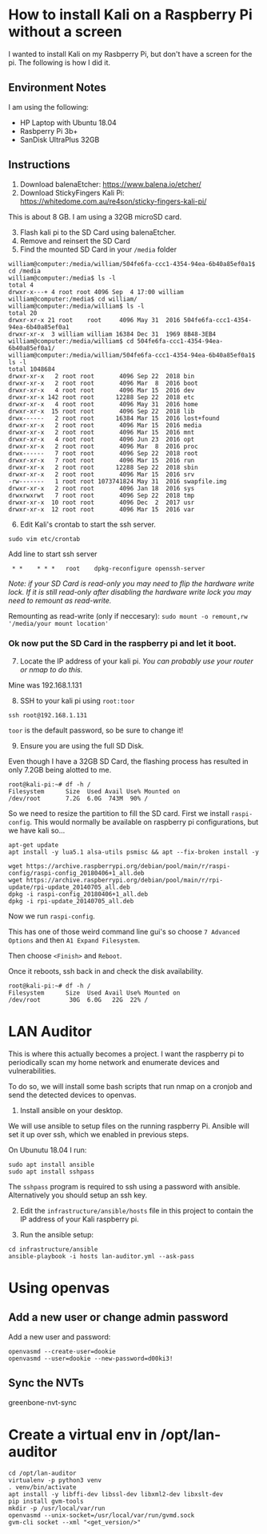 # How to install Kali on a Raspberry Pi without a screen
I wanted to install Kali on my Rasbperry Pi, but don't have a screen for the pi.
The following is how I did it.

## Environment Notes
I am using the following:
* HP Laptop with Ubuntu 18.04
* Rasbperry Pi 3b+
* SanDisk UltraPlus 32GB

## Instructions
1. Download balenaEtcher: https://www.balena.io/etcher/
2. Download StickyFingers Kali Pi: https://whitedome.com.au/re4son/sticky-fingers-kali-pi/

This is about 8 GB.  I am using a 32GB microSD card.

3. Flash kali pi to the SD Card using balenaEtcher.
4. Remove and reinsert the SD Card
5. Find the mounted SD Card in your `/media` folder

```
william@computer:/media/william/504fe6fa-ccc1-4354-94ea-6b40a85ef0a1$ cd /media
william@computer:/media$ ls -l
total 4
drwxr-x---+ 4 root root 4096 Sep  4 17:00 william
william@computer:/media$ cd william/
william@computer:/media/william$ ls -l
total 20
drwxr-xr-x 21 root    root     4096 May 31  2016 504fe6fa-ccc1-4354-94ea-6b40a85ef0a1
drwxr-xr-x  3 william william 16384 Dec 31  1969 8B48-3EB4
william@computer:/media/william$ cd 504fe6fa-ccc1-4354-94ea-6b40a85ef0a1/
william@computer:/media/william/504fe6fa-ccc1-4354-94ea-6b40a85ef0a1$ ls -l
total 1048684
drwxr-xr-x   2 root root       4096 Sep 22  2018 bin
drwxr-xr-x   2 root root       4096 Mar  8  2016 boot
drwxr-xr-x   4 root root       4096 Mar 15  2016 dev
drwxr-xr-x 142 root root      12288 Sep 22  2018 etc
drwxr-xr-x   4 root root       4096 May 31  2016 home
drwxr-xr-x  15 root root       4096 Sep 22  2018 lib
drwx------   2 root root      16384 Mar 15  2016 lost+found
drwxr-xr-x   2 root root       4096 Mar 15  2016 media
drwxr-xr-x   2 root root       4096 Mar 15  2016 mnt
drwxr-xr-x   4 root root       4096 Jun 23  2016 opt
drwxr-xr-x   2 root root       4096 Mar  8  2016 proc
drwx------   7 root root       4096 Sep 22  2018 root
drwxr-xr-x   7 root root       4096 Mar 15  2016 run
drwxr-xr-x   2 root root      12288 Sep 22  2018 sbin
drwxr-xr-x   2 root root       4096 Mar 15  2016 srv
-rw-------   1 root root 1073741824 May 31  2016 swapfile.img
drwxr-xr-x   2 root root       4096 Jan 18  2016 sys
drwxrwxrwt   7 root root       4096 Sep 22  2018 tmp
drwxr-xr-x  10 root root       4096 Dec  2  2017 usr
drwxr-xr-x  12 root root       4096 Mar 15  2016 var
```

6. Edit Kali's crontab to start the ssh server.

```
sudo vim etc/crontab
```

Add line to start ssh server

```
 * *    * * *   root    dpkg-reconfigure openssh-server
```

*Note: if your SD Card is read-only you may need to flip the hardware write
lock.  If it is still read-only after disabling the hardware write lock you
may need to remount as read-write.*

Remounting as read-write (only if neccesary):
`sudo mount -o remount,rw '/media/your mount location'`


### Ok now put the SD Card in the raspberry pi and let it boot.

7. Locate the IP address of your kali pi.  *You can probably use your router
or nmap to do this.*

Mine was 192.168.1.131

8. SSH to your kali pi using `root:toor`

`ssh root@192.168.1.131`

`toor` is the default password, so be sure to change it!

9. Ensure you are using the full SD Disk.

Even though I have a 32GB SD Card, the flashing process has resulted in only
7.2GB being alotted to me.

```
root@kali-pi:~# df -h /
Filesystem      Size  Used Avail Use% Mounted on
/dev/root       7.2G  6.0G  743M  90% /
```

So we need to resize the partition to fill the SD card.
First we install `raspi-config`.  This would normally be available
on raspberry pi configurations, but we have kali so...

```
apt-get update
apt install -y lua5.1 alsa-utils psmisc && apt --fix-broken install -y

wget https://archive.raspberrypi.org/debian/pool/main/r/raspi-config/raspi-config_20180406+1_all.deb
wget https://archive.raspberrypi.org/debian/pool/main/r/rpi-update/rpi-update_20140705_all.deb
dpkg -i raspi-config_20180406+1_all.deb
dpkg -i rpi-update_20140705_all.deb
```
Now we run `raspi-config`.

This has one of those weird command line gui's so choose `7 Advanced Options` and then `A1 Expand Filesystem`.

Then choose `<Finish>` and `Reboot`.

Once it reboots, ssh back in and check the disk availability.

```
root@kali-pi:~# df -h /
Filesystem      Size  Used Avail Use% Mounted on
/dev/root        30G  6.0G   22G  22% /
```

# LAN Auditor
This is where this actually becomes a project. I want the raspberry pi to periodically scan my home network and enumerate devices and vulnerabilities.

To do so, we will install some bash scripts that run nmap on a cronjob and send the detected devices to openvas.

1. Install ansible on your desktop.

We will use ansible to setup files on the running raspberry Pi.  Ansible will set it up over ssh, which we enabled in previous steps.

On Ubunutu 18.04 I run:
```
sudo apt install ansible
sudo apt install sshpass
```

The `sshpass` program is required to ssh using a password with ansible.  
Alternatively you should setup an ssh key.

2. Edit the `infrastructure/ansible/hosts` file in this project to contain the IP address of your Kali raspberry pi.

3. Run the ansible setup:

```
cd infrastructure/ansible
ansible-playbook -i hosts lan-auditor.yml --ask-pass
```

# Using openvas

## Add a new user or change admin password
Add a new user and password:
```
openvasmd --create-user=dookie
openvasmd --user=dookie --new-password=d00ki3!
```

## Sync the NVTs
greenbone-nvt-sync

# Create a virtual env in /opt/lan-auditor
```
cd /opt/lan-auditor
virtualenv -p python3 venv
. venv/bin/activate
apt install -y libffi-dev libssl-dev libxml2-dev libxslt-dev
pip install gvm-tools
mkdir -p /usr/local/var/run
openvasmd --unix-socket=/usr/local/var/run/gvmd.sock
gvm-cli socket --xml "<get_version/>"
```
